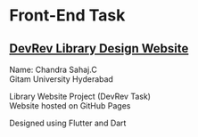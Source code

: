 # Front-End Task <br />
## [DevRev Library Design Website](https://221910310013.github.io/devrev-library.github.io/) <br />
Name: Chandra Sahaj.C <br />
Gitam University Hyderabad <br />

Library Website Project (DevRev Task) <br />
Website hosted on GitHub Pages <br />

Designed using Flutter and Dart<br/>
